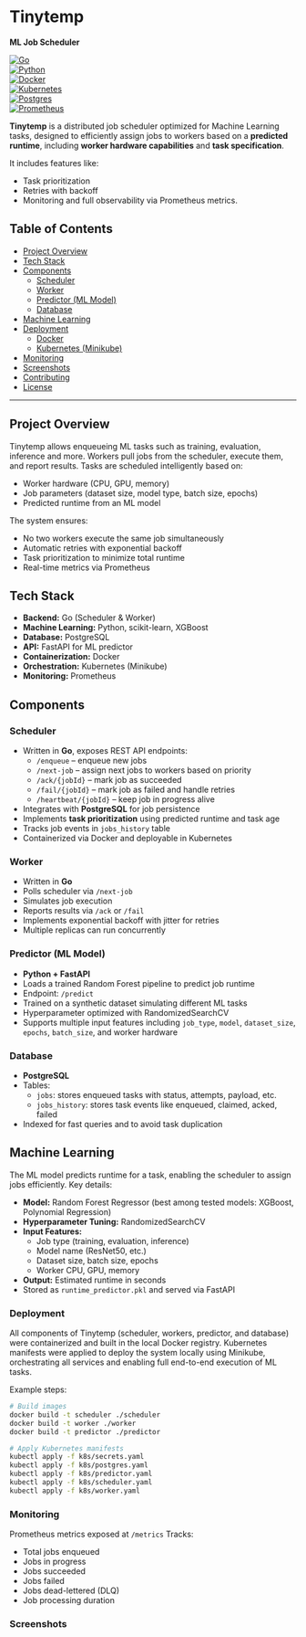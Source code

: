 # Tinytemp

**ML Job Scheduler**

[![Go](https://img.shields.io/badge/Go-1.22-blue)](https://go.dev/)  
[![Python](https://img.shields.io/badge/Python-3.10-yellow)](https://www.python.org/)  
[![Docker](https://img.shields.io/badge/Docker-✓-2496ED)](https://www.docker.com/)  
[![Kubernetes](https://img.shields.io/badge/Kubernetes-✓-326CE5)](https://kubernetes.io/)  
[![Postgres](https://img.shields.io/badge/PostgreSQL-✓-336791)](https://www.postgresql.org/)  
[![Prometheus](https://img.shields.io/badge/Monitoring-Prometheus-orange)](https://prometheus.io/)  

**Tinytemp** is a distributed job scheduler optimized for Machine Learning tasks, designed to efficiently assign jobs to workers based on a **predicted runtime**, including **worker 
hardware capabilities** and **task specification**.

It includes features like:
- Task prioritization
- Retries with backoff
- Monitoring and full observability via Prometheus metrics.

## Table of Contents

- [Project Overview](#project-overview)
- [Tech Stack](#tech-stack)
- [Components](#components)
  - [Scheduler](#scheduler)
  - [Worker](#worker)
  - [Predictor (ML Model)](#predictor-ml-model)
  - [Database](#database)
- [Machine Learning](#machine-learning)
- [Deployment](#deployment)
  - [Docker](#docker)
  - [Kubernetes (Minikube)](#kubernetes-minikube)
- [Monitoring](#monitoring)
- [Screenshots](#screenshots)
- [Contributing](#contributing)
- [License](#license)

---

## Project Overview

Tinytemp allows enqueueing ML tasks such as training, evaluation, inference and more. Workers pull jobs from the scheduler, execute them, and report results. Tasks are scheduled intelligently based on:

- Worker hardware (CPU, GPU, memory)
- Job parameters (dataset size, model type, batch size, epochs)
- Predicted runtime from an ML model

The system ensures:

- No two workers execute the same job simultaneously
- Automatic retries with exponential backoff
- Task prioritization to minimize total runtime
- Real-time metrics via Prometheus

## Tech Stack

- **Backend:** Go (Scheduler & Worker)
- **Machine Learning:** Python, scikit-learn, XGBoost
- **Database:** PostgreSQL
- **API:** FastAPI for ML predictor
- **Containerization:** Docker
- **Orchestration:** Kubernetes (Minikube)
- **Monitoring:** Prometheus

## Components

### Scheduler

- Written in **Go**, exposes REST API endpoints:
  - `/enqueue` – enqueue new jobs
  - `/next-job` – assign next jobs to workers based on priority
  - `/ack/{jobId}` – mark job as succeeded
  - `/fail/{jobId}` – mark job as failed and handle retries
  - `/heartbeat/{jobId}` – keep job in progress alive
- Integrates with **PostgreSQL** for job persistence
- Implements **task prioritization** using predicted runtime and task age
- Tracks job events in `jobs_history` table
- Containerized via Docker and deployable in Kubernetes

### Worker

- Written in **Go**
- Polls scheduler via `/next-job`
- Simulates job execution
- Reports results via `/ack` or `/fail`
- Implements exponential backoff with jitter for retries
- Multiple replicas can run concurrently

### Predictor (ML Model)

- **Python + FastAPI**
- Loads a trained Random Forest pipeline to predict job runtime
- Endpoint: `/predict`
- Trained on a synthetic dataset simulating different ML tasks
- Hyperparameter optimized with RandomizedSearchCV
- Supports multiple input features including `job_type`, `model`, `dataset_size`, `epochs`, `batch_size`, and worker hardware

### Database

- **PostgreSQL**
- Tables:
  - `jobs`: stores enqueued tasks with status, attempts, payload, etc.
  - `jobs_history`: stores task events like enqueued, claimed, acked, failed
- Indexed for fast queries and to avoid task duplication

## Machine Learning

The ML model predicts runtime for a task, enabling the scheduler to assign jobs efficiently. Key details:

- **Model:** Random Forest Regressor (best among tested models: XGBoost, Polynomial Regression)
- **Hyperparameter Tuning:** RandomizedSearchCV
- **Input Features:**
  - Job type (training, evaluation, inference)
  - Model name (ResNet50, etc.)
  - Dataset size, batch size, epochs
  - Worker CPU, GPU, memory
- **Output:** Estimated runtime in seconds
- Stored as `runtime_predictor.pkl` and served via FastAPI

### Deployment

All components of Tinytemp (scheduler, workers, predictor, and database) were containerized and built in the local Docker registry. Kubernetes manifests were applied to deploy the system locally using Minikube, orchestrating all services and enabling full end-to-end execution of ML tasks.

Example steps:

```bash
# Build images
docker build -t scheduler ./scheduler
docker build -t worker ./worker
docker build -t predictor ./predictor

# Apply Kubernetes manifests
kubectl apply -f k8s/secrets.yaml
kubectl apply -f k8s/postgres.yaml
kubectl apply -f k8s/predictor.yaml
kubectl apply -f k8s/scheduler.yaml
kubectl apply -f k8s/worker.yaml
```

### Monitoring

Prometheus metrics exposed at `/metrics`
Tracks:
- Total jobs enqueued
- Jobs in progress
- Jobs succeeded
- Jobs failed
- Jobs dead-lettered (DLQ)
- Job processing duration

### Screenshots
